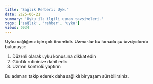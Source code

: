 ```yaml
---
title: 'Sağlık Rehberi: Uyku'
date: 2025-06-21
summary: 'Uyku ile ilgili uzman tavsiyeleri.'
tags: ['sağlık', 'rehber', 'uyku']
views: 1034
---
```


Uyku sağlığınız için çok önemlidir. Uzmanlar bu konuda şu tavsiyelerde bulunuyor:

1. Düzenli olarak uyku konusuna dikkat edin
2. Günlük rutininize dahil edin
3. Uzman kontrolü yaptırın

Bu adımları takip ederek daha sağlıklı bir yaşam sürebilirsiniz.